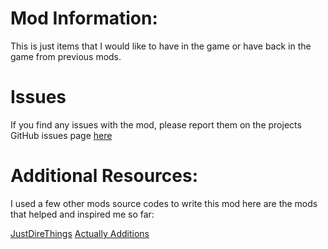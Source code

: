 
Mod Information:
=======
This is just items that I would like to have in the game or have back in the game from previous mods. 


Issues
============
If you find any issues with the mod, please report them on the projects GitHub issues page [here](https://github.com/Dawson-Taylor/CK_Utilities2/issues)

Additional Resources: 
==========
I used a few other mods source codes to write this mod here are the mods that helped and inspired me so far:

[JustDireThings](https://github.com/Ellpeck/ActuallyAdditions)
[Actually Additions](https://github.com/Direwolf20-MC/JustDireThings)
